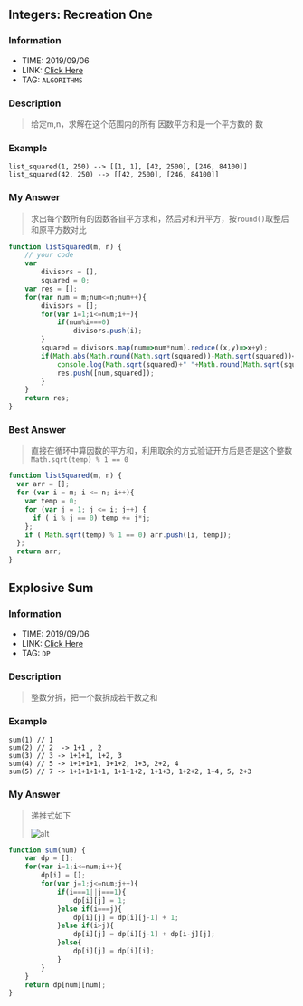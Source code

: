 ## Integers: Recreation One

### Information
* TIME: 2019/09/06
* LINK: [Click Here](https://www.codewars.com/kata/55aa075506463dac6600010d/solutions/javascript)
* TAG: `ALGORITHMS`

### Description
> 给定m,n，求解在这个范围内的所有 因数平方和是一个平方数的 数

### Example
```text
list_squared(1, 250) --> [[1, 1], [42, 2500], [246, 84100]]
list_squared(42, 250) --> [[42, 2500], [246, 84100]]
```

### My Answer
> 求出每个数所有的因数各自平方求和，然后对和开平方，按`round()`取整后和原平方数对比
```javascript
function listSquared(m, n) {
    // your code
    var 
        divisors = [],
        squared = 0;
    var res = [];
    for(var num = m;num<=n;num++){
        divisors = [];
        for(var i=1;i<=num;i++){
            if(num%i===0)
                divisors.push(i);
        }
        squared = divisors.map(num=>num*num).reduce((x,y)=>x+y);
        if(Math.abs(Math.round(Math.sqrt(squared))-Math.sqrt(squared))<0.00001){
            console.log(Math.sqrt(squared)+" "+Math.round(Math.sqrt(squared)));
            res.push([num,squared]);
        }
    }
    return res;
}
```

### Best Answer
> 直接在循环中算因数的平方和，利用取余的方式验证开方后是否是这个整数`Math.sqrt(temp) % 1 == 0`
```javascript
function listSquared(m, n) {
  var arr = [];
  for (var i = m; i <= n; i++){
    var temp = 0;
    for (var j = 1; j <= i; j++) {
      if ( i % j == 0) temp += j*j;  
    };
    if ( Math.sqrt(temp) % 1 == 0) arr.push([i, temp]);
  };
  return arr;
}
```


## Explosive Sum

### Information
* TIME: 2019/09/06
* LINK: [Click Here](https://www.codewars.com/kata/explosive-sum/train/javascript)
* TAG: `DP`

### Description
> 整数分拆，把一个数拆成若干数之和

### Example
```text
sum(1) // 1
sum(2) // 2  -> 1+1 , 2
sum(3) // 3 -> 1+1+1, 1+2, 3
sum(4) // 5 -> 1+1+1+1, 1+1+2, 1+3, 2+2, 4
sum(5) // 7 -> 1+1+1+1+1, 1+1+1+2, 1+1+3, 1+2+2, 1+4, 5, 2+3
```

### My Answer
> 递推式如下
> 
> ![alt](../img/0906.png)
```javascript
function sum(num) {
    var dp = [];
    for(var i=1;i<=num;i++){
        dp[i] = [];
        for(var j=1;j<=num;j++){
            if(i===1||j===1){
                dp[i][j] = 1;
            }else if(i===j){
                dp[i][j] = dp[i][j-1] + 1;
            }else if(i>j){
                dp[i][j] = dp[i][j-1] + dp[i-j][j];
            }else{
                dp[i][j] = dp[i][i];
            }
        }
    }
    return dp[num][num];
}
```
